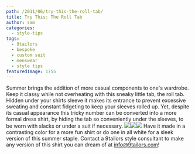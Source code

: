 ```yaml
---
path: /2011/06/try-this-the-roll-tab/
title: Try This: The Roll Tab
author: sam
categories: 
  - style-tips
tags: 
  - 9tailors
  - bespoke
  - custom suit
  - menswear
  - style tips
featuredImage: 1755
---
```

Summer brings the addition of more casual components to one's wardrobe. Keep it classy while not overheating with this sneaky little tab, the roll tab. Hidden under your shirts sleeve it makes its entrance to prevent excessive sweating and constant fidgeting to keep your sleeves rolled up. Yet, despite its casual appearance this tricky number can be converted into a more formal dress shirt, by hiding the tab so conveniently under the sleeves, to be worn with slacks or under a suit if necessary. [![](http://4.bp.blogspot.com/-GB6fLHCiMDM/Tft5GZp1l-I/AAAAAAAAAcM/q3AEvv7Bojk/s400/rolltab_fronthalf.JPG)](http://4.bp.blogspot.com/-GB6fLHCiMDM/Tft5GZp1l-I/AAAAAAAAAcM/q3AEvv7Bojk/s1600/rolltab_fronthalf.JPG)[![](http://1.bp.blogspot.com/-EZmSYEGjjzo/Tft4zVhWsdI/AAAAAAAAAcE/wmKKsnRcS2w/s400/rolltabside.bmp)](http://1.bp.blogspot.com/-EZmSYEGjjzo/Tft4zVhWsdI/AAAAAAAAAcE/wmKKsnRcS2w/s1600/rolltabside.bmp)[![](http://4.bp.blogspot.com/-KE4Z1-040c0/Tft6VVTBxoI/AAAAAAAAAcU/Bi-HrWl9_JI/s400/rolltab_collar.JPG)](http://4.bp.blogspot.com/-KE4Z1-040c0/Tft6VVTBxoI/AAAAAAAAAcU/Bi-HrWl9_JI/s1600/rolltab_collar.JPG) [ ](http://2.bp.blogspot.com/-7rfM0VYIMZs/Tft4qV3jkRI/AAAAAAAAAb8/rjzBpmRUdaM/s1600/rolltab_side.JPG) Have it made in a contrasting color for a more fun shirt or do one in all white for a sleek version of this summer staple. Contact a 9tailors style consultant to make any version of this shirt you can dream of at info@9tailors.com!